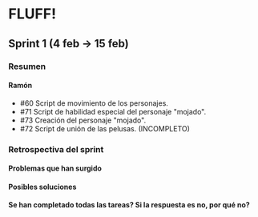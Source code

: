 # FLUFF!
## Sprint 1 (4 feb -> 15 feb)
### Resumen

#### Ramón
* #60 Script de movimiento de los personajes.
* #71 Script de habilidad especial del personaje "mojado".
* #73 Creación del personaje "mojado".
* #72 Script de unión de las pelusas. (INCOMPLETO)
### Retrospectiva del sprint
#### Problemas que han surgido
#### Posibles soluciones 
#### Se han completado todas las tareas? Si la respuesta es no, por qué no?

